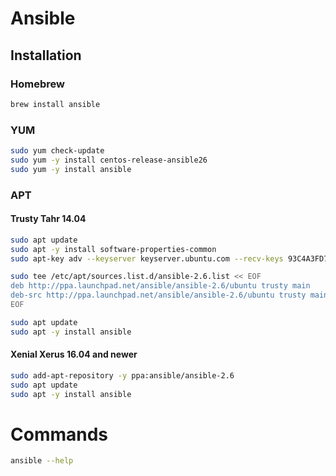# Ansible

## Installation

### Homebrew

```sh
brew install ansible
```

### YUM

```sh
sudo yum check-update
sudo yum -y install centos-release-ansible26
sudo yum -y install ansible
```

### APT

#### Trusty Tahr 14.04

```sh
sudo apt update
sudo apt -y install software-properties-common
sudo apt-key adv --keyserver keyserver.ubuntu.com --recv-keys 93C4A3FD7BB9C367
```

```sh
sudo tee /etc/apt/sources.list.d/ansible-2.6.list << EOF
deb http://ppa.launchpad.net/ansible/ansible-2.6/ubuntu trusty main
deb-src http://ppa.launchpad.net/ansible/ansible-2.6/ubuntu trusty main
EOF
```

```sh
sudo apt update
sudo apt -y install ansible
```

#### Xenial Xerus 16.04 and newer

```sh
sudo add-apt-repository -y ppa:ansible/ansible-2.6
sudo apt update
sudo apt -y install ansible
```

# Commands

```sh
ansible --help
```
